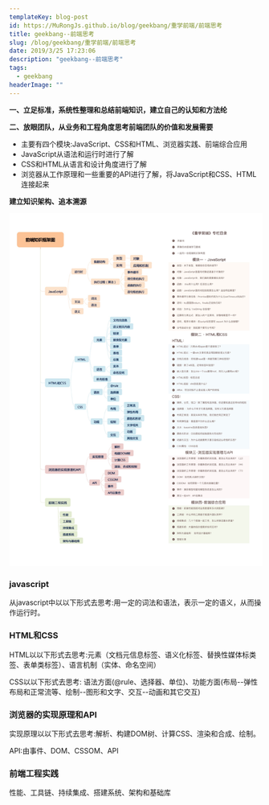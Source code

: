 ```yaml
---
templateKey: blog-post
id: https://MuRongJs.github.io/blog/geekbang/重学前端/前端思考
title: geekbang--前端思考
slug: /blog/geekbang/重学前端/前端思考
date: 2019/3/25 17:23:06 
description: "geekbang--前端思考"
tags:
  - geekbang
headerImage: ""
---
```

**一、立足标准，系统性整理和总结前端知识，建立自己的认知和方法纶**

**二、放眼团队，从业务和工程角度思考前端团队的价值和发展需要**

* 主要有四个模块:JavaScript、CSS和HTML、浏览器实践、前端综合应用
* JavaScript从语法和运行时进行了解
* CSS和HTML从语言和设计角度进行了解
* 浏览器从工作原理和一些重要的API进行了解，将JavaScript和CSS、HTML连接起来

**建立知识架构、追本溯源**

![](https://raw.githubusercontent.com/MuRongJs/learningNotes/master/images/geekWebFramework.jpg)

### javascript
从javascript中以以下形式去思考:用一定的词法和语法，表示一定的语义，从而操作运行时。

### HTML和CSS
HTML以以下形式去思考:元素（文档元信息标签、语义化标签、替换性媒体标类签、表单类标签）、语言机制（实体、命名空间）

CSS以以下形式去思考: 语法方面(@rule、选择器、单位)、功能方面(布局--弹性布局和正常流等、绘制--图形和文字、交互--动画和其它交互)
### 浏览器的实现原理和API
实现原理以以下形式去思考:解析、构建DOM树、计算CSS、渲染和合成、绘制。

API:由事件、DOM、CSSOM、API

### 前端工程实践
性能、工具链、持续集成、搭建系统、架构和基础库